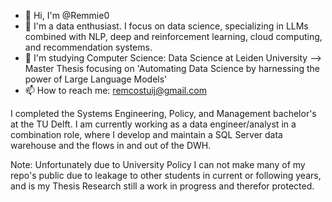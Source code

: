 - 👋 Hi, I'm @Remmie0
- 👀 I'm a data enthusiast. I focus on data science, specializing in LLMs combined with NLP, deep and reinforcement learning, cloud computing, and recommendation systems.
- 🌱 I'm studying Computer Science: Data Science at Leiden University --> Master Thesis focusing on 'Automating Data Science by harnessing the power of Large Language Models'
- 📫 How to reach me: remcostuij@gmail.com

I completed the Systems Engineering, Policy, and Management bachelor's at the TU Delft. 
I am currently working as a data engineer/analyst in a combination role, where I develop and maintain a SQL Server data warehouse and the flows in and out of the DWH.

Note: Unfortunately due to University Policy I can not make many of my repo's public due to leakage to other students in current or following years, and is my Thesis Research still a work in progress and therefor protected.

<!---
Remmie0/Remmie0 is a ✨ special ✨ repository because its `README.md` (this file) appears on your GitHub profile.
You can click the Preview link to take a look at your changes.
--->
